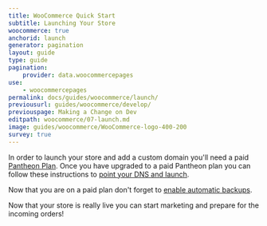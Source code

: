 ```yaml
---
title: WooCommerce Quick Start
subtitle: Launching Your Store
woocommerce: true
anchorid: launch
generator: pagination
layout: guide
type: guide
pagination:
    provider: data.woocommercepages
use:
    - woocommercepages
permalink: docs/guides/woocommerce/launch/
previousurl: guides/woocommerce/develop/
previouspage: Making a Change on Dev
editpath: woocommerce/07-launch.md
image: guides/woocommerce/WooCommerce-logo-400-200
survey: true
---
```

In order to launch your store and add a custom domain you'll need a paid [Pantheon Plan](/docs/site-plan/). Once you have upgraded to a paid Pantheon plan you can follow these instructions to [point your DNS and launch](/docs/guides/launch/).

Now that you are on a paid plan don't forget to [enable automatic backups](/docs/guides/launch/launch-check/).

Now that your store is really live you can start marketing and prepare for the incoming orders!
